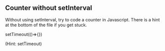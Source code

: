 ## Counter without setInterval

Without using setInterval, try to code a counter in Javascript. There is a hint at the bottom of the file if you get stuck.



setTimeout(()=>{})




































































(Hint: setTimeout)